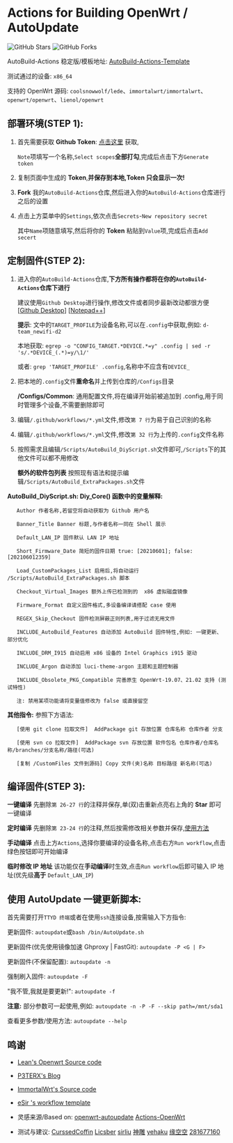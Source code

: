 # Actions for Building OpenWrt / AutoUpdate

![GitHub Stars](https://img.shields.io/github/stars/Hyy2001X/AutoBuild-Actions.svg?style=flat-square&label=Stars&logo=github)
![GitHub Forks](https://img.shields.io/github/forks/Hyy2001X/AutoBuild-Actions.svg?style=flat-square&label=Forks&logo=github)

AutoBuild-Actions 稳定版/模板地址: [AutoBuild-Actions-Template](https://github.com/Hyy2001X/AutoBuild-Actions-Template)

测试通过的设备: `x86_64`

支持的 OpenWrt 源码: `coolsnowwolf/lede`、`immortalwrt/immortalwrt`、`openwrt/openwrt`、`lienol/openwrt`

## 部署环境(STEP 1):

1. 首先需要获取 **Github Token**: [点击这里](https://github.com/settings/tokens/new) 获取,

   `Note`项填写一个名称,`Select scopes`**全部打勾**,完成后点击下方`Generate token`

2. 复制页面中生成的 **Token**,**并保存到本地,Token 只会显示一次!**

3. **Fork** 我的`AutoBuild-Actions`仓库,然后进入你的`AutoBuild-Actions`仓库进行之后的设置

4. 点击上方菜单中的`Settings`,依次点击`Secrets`-`New repository secret`

   其中`Name`项随意填写,然后将你的 **Token** 粘贴到`Value`项,完成后点击`Add secert`

## 定制固件(STEP 2):

1. 进入你的`AutoBuild-Actions`仓库,**下方所有操作都将在你的`AutoBuild-Actions`仓库下进行**

   建议使用`Github Desktop`进行操作,修改文件或者同步最新改动都很方便 [[Github Desktop](https://desktop.github.com/)] [[Notepad++](https://notepad-plus-plus.org/downloads/)]

   **提示**: 文中的`TARGET_PROFILE`为设备名称,可以在`.config`中获取,例如: `d-team_newifi-d2`

   本地获取: `egrep -o "CONFIG_TARGET.*DEVICE.*=y" .config | sed -r 's/.*DEVICE_(.*)=y/\1/'`
   
   或者: `grep 'TARGET_PROFILE' .config`,名称中不应含有`DEVICE_`

2. 把本地的`.config`文件**重命名**并上传到仓库的`/Configs`目录

    **/Configs/Common**: 通用配置文件,将在编译开始前被追加到 .config,用于同时管理多个设备,不需要删除即可

3. 编辑`/.github/workflows/*.yml`文件,修改`第 7 行`为易于自己识别的名称

4. 编辑`/.github/workflows/*.yml`文件,修改`第 32 行`为上传的`.config`文件名称

5. 按照需求且编辑`/Scripts/AutoBuild_DiyScript.sh`文件即可,`/Scripts`下的其他文件可以都不用修改

   **额外的软件包列表** 按照现有语法和提示编辑`/Scripts/AutoBuild_ExtraPackages.sh`文件

**AutoBuild_DiyScript.sh: Diy_Core() 函数中的变量解释:**
```
   Author 作者名称,若留空将自动获取为 Github 用户名
   
   Banner_Title Banner 标题,与作者名称一同在 Shell 展示

   Default_LAN_IP 固件默认 LAN IP 地址

   Short_Firmware_Date 简短的固件日期 true: [20210601]; false: [202106012359]

   Load_CustomPackages_List 启用后,将自动运行 /Scripts/AutoBuild_ExtraPackages.sh 脚本

   Checkout_Virtual_Images 额外上传已检测到的  x86 虚拟磁盘镜像
   
   Firmware_Format 自定义固件格式,多设备编译请搭配 case 使用

   REGEX_Skip_Checkout 固件检测屏蔽正则列表,用于过滤无用文件

   INCLUDE_AutoBuild_Features 自动添加 AutoBuild 固件特性,例如: 一键更新、部分优化

   INCLUDE_DRM_I915 自动启用 x86 设备的 Intel Graphics i915 驱动

   INCLUDE_Argon 自动添加 luci-theme-argon 主题和主题控制器

   INCLUDE_Obsolete_PKG_Compatible 完善原生 OpenWrt-19.07、21.02 支持 (测试特性)
   
   注: 禁用某项功能请将变量值修改为 false 或直接留空
```
**其他指令:** 参照下方语法:
```
   [使用 git clone 拉取文件]  AddPackage git 存放位置 仓库名称 仓库作者 分支

   [使用 svn co 拉取文件]  AddPackage svn 存放位置 软件包名 仓库作者/仓库名称/branches/分支名称/路径(可选)

   [复制 /CustomFiles 文件到源码] Copy 文件(夹)名称 目标路径 新名称(可选)
```
## 编译固件(STEP 3):

   **一键编译** 先删除`第 26-27 行`的注释并保存,单(双)击重新点亮右上角的 **Star** 即可一键编译

   **定时编译** 先删除`第 23-24 行`的注释,然后按需修改相关参数并保存,[使用方法](https://www.runoob.com/w3cnote/linux-crontab-tasks.html)

   **手动编译** 点击上方`Actions`,选择你要编译的设备名称,点击右方`Run workflow`,点击绿色按钮即可开始编译
   
   **临时修改 IP 地址** 该功能仅在**手动编译**时生效,点击`Run workflow`后即可输入 IP 地址(优先级**高于** `Default_LAN_IP`)

## 使用 AutoUpdate 一键更新脚本:

   首先需要打开`TTYD 终端`或者在使用`ssh`连接设备,按需输入下方指令:

   更新固件: `autoupdate`或`bash /bin/AutoUpdate.sh`

   更新固件(优先使用镜像加速 Ghproxy | FastGit): `autoupdate -P <G | F>`

   更新固件(不保留配置): `autoupdate -n`
   
   强制刷入固件: `autoupdate -F`
   
   "我不管,我就是要更新!": `autoupdate -f`
   
   **注意:** 部分参数可一起使用,例如: `autoupdate -n -P -F --skip path=/mnt/sda1`

   查看更多参数/使用方法: `autoupdate --help`

## 鸣谢

   - [Lean's Openwrt Source code](https://github.com/coolsnowwolf/lede)

   - [P3TERX's Blog](https://p3terx.com/archives/build-openwrt-with-github-actions.html)

   - [ImmortalWrt's Source code](https://github.com/immortalwrt)

   - [eSir 's workflow template](https://github.com/esirplayground/AutoBuild-OpenWrt/blob/master/.github/workflows/Build_OP_x86_64.yml)
   
   - 灵感来源/Based on: [openwrt-autoupdate](https://github.com/mab-wien/openwrt-autoupdate) [Actions-OpenWrt](https://github.com/P3TERX/Actions-OpenWrt)

   - 测试与建议: [CurssedCoffin](https://github.com/CurssedCoffin) [Licsber](https://github.com/Licsber) [sirliu](https://github.com/sirliu) [神雕](https://github.com/teasiu) [yehaku](https://www.right.com.cn/forum/space-uid-28062.html) [缘空空](https://github.com/NaiHeKK) [281677160](https://github.com/281677160)
